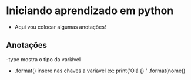 # Iniciando aprendizado em python
- Aqui vou colocar algumas anotações!

## Anotações
-type mostra o tipo da variável
- .format() insere nas chaves a variavel ex: print('Olá {} ' .format(nome))
